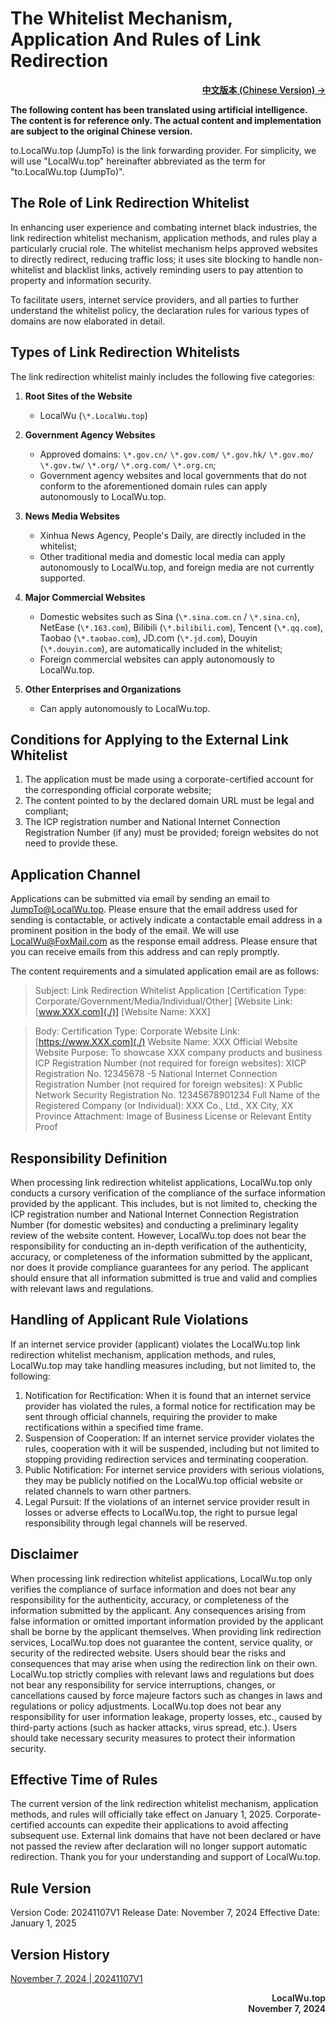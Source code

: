 # The Whitelist Mechanism, Application And Rules of Link Redirection

<p align="right" style="font-weight:600;">
<a href="../">中文版本 (Chinese Version) →</a>
</p>

**The following content has been translated using artificial intelligence. The content is for reference only. The actual content and implementation are subject to the original Chinese version.**

to.LocalWu.top (JumpTo) is the link forwarding provider.
For simplicity, we will use "LocalWu.top" hereinafter abbreviated as the term for "to.LocalWu.top (JumpTo)".

## The Role of Link Redirection Whitelist

In enhancing user experience and combating internet black industries, the link redirection whitelist mechanism, application methods, and rules play a particularly crucial role. The whitelist mechanism helps approved websites to directly redirect, reducing traffic loss; it uses site blocking to handle non-whitelist and blacklist links, actively reminding users to pay attention to property and information security.

To facilitate users, internet service providers, and all parties to further understand the whitelist policy, the declaration rules for various types of domains are now elaborated in detail.

## Types of Link Redirection Whitelists

The link redirection whitelist mainly includes the following five categories:

1. **Root Sites of the Website**

   - LocalWu (`\*.LocalWu.top`)

2. **Government Agency Websites**

   - Approved domains: `\*.gov.cn/` `\*.gov.com/` `\*.gov.hk/` `\*.gov.mo/` `\*.gov.tw/` `\*.org/` `\*.org.com/` `\*.org.cn`;
   - Government agency websites and local governments that do not conform to the aforementioned domain rules can apply autonomously to LocalWu.top.

3. **News Media Websites**

   - Xinhua News Agency, People's Daily, are directly included in the whitelist;
   - Other traditional media and domestic local media can apply autonomously to LocalWu.top, and foreign media are not currently supported.

4. **Major Commercial Websites**

   - Domestic websites such as Sina (`\*.sina.com.cn` / `\*.sina.cn`), NetEase (`\*.163.com`), Bilibili (`\*.bilibili.com`), Tencent (`\*.qq.com`), Taobao (`\*.taobao.com`), JD.com (`\*.jd.com`), Douyin (`\*.douyin.com`), are automatically included in the whitelist;
   - Foreign commercial websites can apply autonomously to LocalWu.top.

5. **Other Enterprises and Organizations**
   - Can apply autonomously to LocalWu.top.

## Conditions for Applying to the External Link Whitelist

1. The application must be made using a corporate-certified account for the corresponding official corporate website;
2. The content pointed to by the declared domain URL must be legal and compliant;
3. The ICP registration number and National Internet Connection Registration Number (if any) must be provided; foreign websites do not need to provide these.

## Application Channel

Applications can be submitted via email by sending an email to JumpTo@LocalWu.top.
Please ensure that the email address used for sending is contactable, or actively indicate a contactable email address in a prominent position in the body of the email.
We will use LocalWu@FoxMail.com as the response email address. Please ensure that you can receive emails from this address and can reply promptly.

The content requirements and a simulated application email are as follows:

> Subject: Link Redirection Whitelist Application [Certification Type: Corporate/Government/Media/Individual/Other] [Website Link: [www.XXX.com](./)] [Website Name: XXX]

> Body:
> Certification Type: Corporate
> Website Link: [https://www.XXX.com](./)
> Website Name: XXX Official Website
> Website Purpose: To showcase XXX company products and business
> ICP Registration Number (not required for foreign websites): XICP Registration No. 12345678 -5
> National Internet Connection Registration Number (not required for foreign websites): X Public Network Security Registration No. 12345678901234
> Full Name of the Registered Company (or Individual): XXX Co., Ltd., XX City, XX Province
> Attachment: Image of Business License or Relevant Entity Proof

## Responsibility Definition

When processing link redirection whitelist applications, LocalWu.top only conducts a cursory verification of the compliance of the surface information provided by the applicant. This includes, but is not limited to, checking the ICP registration number and National Internet Connection Registration Number (for domestic websites) and conducting a preliminary legality review of the website content. However, LocalWu.top does not bear the responsibility for conducting an in-depth verification of the authenticity, accuracy, or completeness of the information submitted by the applicant, nor does it provide compliance guarantees for any period. The applicant should ensure that all information submitted is true and valid and complies with relevant laws and regulations.

## Handling of Applicant Rule Violations

If an internet service provider (applicant) violates the LocalWu.top link redirection whitelist mechanism, application methods, and rules, LocalWu.top may take handling measures including, but not limited to, the following:

1. Notification for Rectification: When it is found that an internet service provider has violated the rules, a formal notice for rectification may be sent through official channels, requiring the provider to make rectifications within a specified time frame.
2. Suspension of Cooperation: If an internet service provider violates the rules, cooperation with it will be suspended, including but not limited to stopping providing redirection services and terminating cooperation.
3. Public Notification: For internet service providers with serious violations, they may be publicly notified on the LocalWu.top official website or related channels to warn other partners.
4. Legal Pursuit: If the violations of an internet service provider result in losses or adverse effects to LocalWu.top, the right to pursue legal responsibility through legal channels will be reserved.

## Disclaimer

When processing link redirection whitelist applications, LocalWu.top only verifies the compliance of surface information and does not bear any responsibility for the authenticity, accuracy, or completeness of the information submitted by the applicant. Any consequences arising from false information or omitted important information provided by the applicant shall be borne by the applicant themselves.
When providing link redirection services, LocalWu.top does not guarantee the content, service quality, or security of the redirected website. Users should bear the risks and consequences that may arise when using the redirection link on their own.
LocalWu.top strictly complies with relevant laws and regulations but does not bear any responsibility for service interruptions, changes, or cancellations caused by force majeure factors such as changes in laws and regulations or policy adjustments.
LocalWu.top does not bear any responsibility for user information leakage, property losses, etc., caused by third-party actions (such as hacker attacks, virus spread, etc.). Users should take necessary security measures to protect their information security.

## Effective Time of Rules

The current version of the link redirection whitelist mechanism, application methods, and rules will officially take effect on January 1, 2025. Corporate-certified accounts can expedite their applications to avoid affecting subsequent use. External link domains that have not been declared or have not passed the review after declaration will no longer support automatic redirection. Thank you for your understanding and support of LocalWu.top.

## Rule Version

Version Code: 20241107V1
Release Date: November 7, 2024
Effective Date: January 1, 2025

## Version History

[November 7, 2024 | 20241107V1](.../Version/V1)

<p align="right" style="font-weight:600;">
LocalWu.top
<br>
November 7, 2024
</p>
